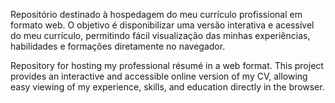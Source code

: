 Repositório destinado à hospedagem do meu currículo profissional em formato web. O objetivo é disponibilizar uma versão interativa e acessível do meu currículo, permitindo fácil visualização das minhas experiências, habilidades e formações diretamente no navegador.

Repository for hosting my professional résumé in a web format. This project provides an interactive and accessible online version of my CV, allowing easy viewing of my experience, skills, and education directly in the browser.
